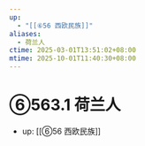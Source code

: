 ```yaml
---
up:
  - "[[⑥56 西欧民族]]"
aliases:
  - 荷兰人
ctime: 2025-03-01T13:51:02+08:00
mtime: 2025-10-01T11:40:30+08:00
---
```


# ⑥563.1 荷兰人

- up: [[⑥56 西欧民族]]
